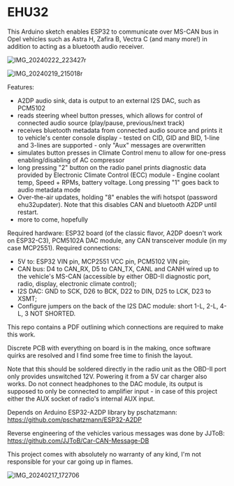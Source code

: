 # EHU32

This Arduino sketch enables ESP32 to communicate over MS-CAN bus in Opel vehicles such as Astra H, Zafira B, Vectra C (and many more!) in addition to acting as a bluetooth audio receiver.

![IMG_20240222_223427r](https://github.com/PNKP237/EHU32/assets/153071841/0387c5a4-0133-4d70-9a6b-a7824ea84370)

![IMG_20240219_215018r](https://github.com/PNKP237/EHU32/assets/153071841/0d320950-1f8f-4e58-8fe0-17751e60074a)

Features:
- A2DP audio sink, data is output to an external I2S DAC, such as PCM5102
- reads steering wheel button presses, which allows for control of connected audio source (play/pause, previous/next track)
- receives bluetooth metadata from connected audio source and prints it to vehicle's center console display - tested on CID, GID and BID, 1-line and 3-lines are supported - only "Aux" messages are overwritten
- simulates button presses in Climate Control menu to allow for one-press enabling/disabling of AC compressor
- long pressing "2" button on the radio panel prints diagnostic data provided by Electronic Climate Control (ECC) module - Engine coolant temp, Speed + RPMs, battery voltage. Long pressing "1" goes back to audio metadata mode
- Over-the-air updates, holding "8" enables the wifi hotspot (password ehu32updater). Note that this disables CAN and bluetooth A2DP until restart.
- more to come, hopefully

Required hardware: ESP32 board (of the classic flavor, A2DP doesn't work on ESP32-C3), PCM5102A DAC module, any CAN transceiver module (in my case MCP2551).
Required connections:
- 5V to: ESP32 VIN pin, MCP2551 VCC pin, PCM5102 VIN pin;
- CAN bus: D4 to CAN_RX, D5 to CAN_TX, CANL and CANH wired up to the vehicle's MS-CAN (accessible by either OBD-II diagnostic port, radio, display, electronic climate control);
- I2S DAC: GND to SCK, D26 to BCK, D22 to DIN, D25 to LCK, D23 to XSMT;
- Configure jumpers on the back of the I2S DAC module: short 1-L, 2-L, 4-L, 3 NOT SHORTED.

This repo contains a PDF outlining which connections are required to make this work.

Discrete PCB with everything on board is in the making, once software quirks are resolved and I find some free time to finish the layout.

Note that this should be soldered directly in the radio unit as the OBD-II port only provides unswitched 12V. Powering it from a 5V car charger also works.
Do not connect headphones to the DAC module, its output is supposed to only be connected to amplifier input - in case of this project either the AUX socket of radio's internal AUX input.

Depends on Arduino ESP32-A2DP library by pschatzmann: https://github.com/pschatzmann/ESP32-A2DP

Reverse engineering of the vehicles various messages was done by JJToB: https://github.com/JJToB/Car-CAN-Message-DB

This project comes with absolutely no warranty of any kind, I'm not responsible for your car going up in flames.

![IMG_20240217_172706](https://github.com/PNKP237/EHU32/assets/153071841/46e31e0d-70b7-423b-9a04-b4522eb96506)
